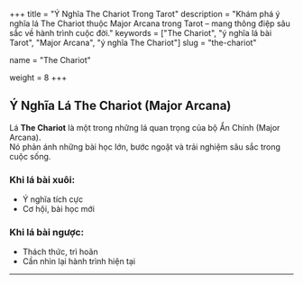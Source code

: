 +++
title = "Ý Nghĩa The Chariot Trong Tarot"
description = "Khám phá ý nghĩa lá The Chariot thuộc Major Arcana trong Tarot – mang thông điệp sâu sắc về hành trình cuộc đời."
keywords = ["The Chariot", "ý nghĩa lá bài Tarot", "Major Arcana", "ý nghĩa The Chariot"]
slug = "the-chariot"

name = "The Chariot"

weight = 8
+++

## Ý Nghĩa Lá The Chariot (Major Arcana)

Lá **The Chariot** là một trong những lá quan trọng của bộ Ẩn Chính (Major Arcana).  
Nó phản ánh những bài học lớn, bước ngoặt và trải nghiệm sâu sắc trong cuộc sống.

### Khi lá bài xuôi:
- Ý nghĩa tích cực  
- Cơ hội, bài học mới  

### Khi lá bài ngược:
- Thách thức, trì hoãn  
- Cần nhìn lại hành trình hiện tại  

---
